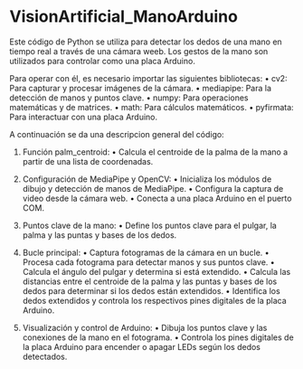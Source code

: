 # VisionArtificial_ManoArduino
Este código de Python se utiliza para detectar los dedos de una mano en tiempo real a través de una cámara weeb. Los gestos de la mano son utilizados 
para controlar como una placa Arduino. 

Para operar con él, es necesario importar las siguientes bibliotecas:
      •	cv2: Para capturar y procesar imágenes de la cámara.
      •	mediapipe: Para la detección de manos y puntos clave.
      •	numpy: Para operaciones matemáticas y de matrices.
      •	math: Para cálculos matemáticos.
      •	pyfirmata: Para interactuar con una placa Arduino.

A continuación se da una descripcion general del código: 
1.	Función palm_centroid:
  •	Calcula el centroide de la palma de la mano a partir de una lista de coordenadas.

2.	Configuración de MediaPipe y OpenCV:
  •	Inicializa los módulos de dibujo y detección de manos de MediaPipe.
  •	Configura la captura de video desde la cámara web.
  •	Conecta a una placa Arduino en el puerto COM.

3.	Puntos clave de la mano:
  •	Define los puntos clave para el pulgar, la palma y las puntas y bases de los dedos.

4.	Bucle principal:
  •	Captura fotogramas de la cámara en un bucle.
  •	Procesa cada fotograma para detectar manos y sus puntos clave.
  •	Calcula el ángulo del pulgar y determina si está extendido.
  •	Calcula las distancias entre el centroide de la palma y las puntas y bases de los dedos para determinar si los dedos están extendidos.
  •	Identifica los dedos extendidos y controla los respectivos pines digitales de la placa Arduino.

5.	Visualización y control de Arduino:
  •	Dibuja los puntos clave y las conexiones de la mano en el fotograma.
  •	Controla los pines digitales de la placa Arduino para encender o apagar LEDs según los dedos detectados.



